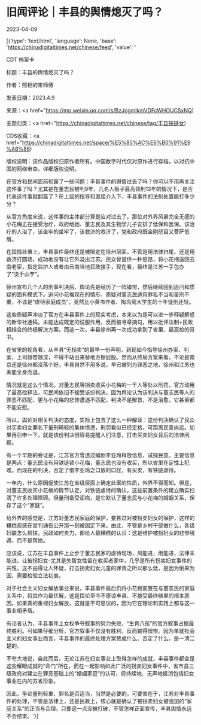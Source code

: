 # 旧闻评论｜丰县的舆情熄灭了吗？

2023-04-09

[{'type': 'text/html', 'language': None, 'base': 'https://chinadigitaltimes.net/chinese/feed', 'value': '

CDT 档案卡

标题：丰县的舆情熄灭了吗？

作者：照相的宋师傅

发表日期：2023.4.9

来源：<a href="https://mp.weixin.qq.com/s/BzJcgmIkmVDFcWHOUCSxNQ)

主题归类：<a href="https://chinadigitaltimes.net/chinese/tag/丰县铁链女)

CDS收藏：<a href="https://chinadigitaltimes.net/space/%E5%85%AC%E6%B0%91%E9%A6%86)

版权说明：该作品版权归原作者所有。中国数字时代仅对原作进行存档，以对抗中国的网络审查。详细版权说明。





在官方和民间面前袒露了一些问题：丰县事件的舆情过去了吗？你可以不用再关注这件事了吗？尤其是在董志民被判9年，几名人贩子最高领刑13年的情况下，是否代表这件事就翻篇了？在上级的指导和直接介入下，丰县事件的法制处置能打多少分？

从官方角度来说，这件事的主体部分算是应对过去了。那位对外界风暴完全无感的小花梅正在接受治疗，政府给她、董志民及其生物学儿子安排了低保和医保。该治疗的人治了，该坐牢的坐牢了，该救济的救济了，党和政府既金刚怒目又菩萨低眉。

在舆情处置上，丰县事件最终还是被限定在徐州层面，不管是用法律扫尾，还是用救济打圆场，成功地没有让它外溢出江苏。民众曾提供一种思路，将小花梅送回云南老家，指定监护人或者由云南当地民政接手，现在看，最终是江苏一手包办了“烫手山芋”。

徐州宣布几个人的刑事判决后，舆论先是经历了一阵错愕，然后继续回到追问和质疑的固有模式下。追问小花梅现在的情形，质疑对董志民适用罪名不当和量刑不重，不该是“虐待家庭成员”，竟然比小黄书作者、掏鸟窝大学生的十年徒刑还轻。

这些质疑声冲淡了官方在丰县事件上的现实考虑，本来以为是可以进一步释疑解惑的新华社通稿，未能达成既定的说服作用，反而被寻章摘句，用以批评法制+民政相结合的终极解决方案。而这一次，丰县徐州再一次成功拿到了省里、最高检的背书。

在省里的视角看，从丰县“无拐卖”的最早一份声明，到现如今指导徐州办案、判案，上司越卷越深，不得不站出来替地方擦屁股。然而从终局方案来看，不论是南京还是徐州都没落个好。丰县自然不用多说，早已被列为罪恶之地，徐州和江苏也未能全身而退。

情况就是这么个情况。对董志民等拐卖收买小花梅的一干人等处以刑罚，官方动用了最高检释法，可民间依旧不接受该份判决，因为舆论认为该判决与董志民等人的罪恶不匹配、更与小花梅的悲惨遭遇不匹配，判决不是解救，不是治愈，它甚至都不能安慰。

所以，舆论对相关判决的态度，实际上包含了这么一种解读：这份判决确认了民众对买卖妇女罪名下量刑畸轻的集体愤懑，刑罚看似已经定格，可距离民意尚远。如果再引申一下，就是该份判决很容易提醒人们注意，打击买卖妇女背后的法律问题。

有一个早期的旁证是，江苏官方曾透过编剧李亚玲释放信息，试探民意。主要信息是两点：董志民没有用铁链锁小花梅，董志民也没有收买，所以省里在定性上犯难。而现在的判决，否定了借李亚玲之口放的口径，有买卖，有铁链虐待。

一年内，什么原因促使江苏在省级层面上确定此案的性质，外界不得而知。但是，对董志民收买小花梅的情节认定，对铁链虐待的确认，这些前置条件的建立确实扫清了许多处理障碍。但量刑备受诟病，是它默认了董志民与小花梅的婚姻关系，保存了这个“家庭”。

给外界的感觉是，江苏对董志民家庭的保护，要甚过对被拐卖妇女的保护，这样的糟糕观感在宣判通告公开那一刻被固定下来。由此，不管是乡村干部做什么，各级妇联怎么帮扶，民政如何卖力，都给人最糟糕的认识：这是维护被拐妇女的悲惨境遇，而不是帮她。

应该说，江苏在丰县事件上止步于董志民家的虐待现场，风能进，雨能进，法律未能进。让被拐妇女-尤其是失智女性留在收买者家中，几乎是所有拐卖妇女事件的共性。这不由得让人怀疑，打击拐卖妇女儿童的罪责之所以那么低，是因为倒果为因，需要检验立法初衷。

对于社会主义妇女解放事业来说，丰县事件最后仍将小花梅安置在与董志民的家庭关系中，将其作为最优解，这是舆论至今不原谅丰县、不接受最终结果的根本原因。如果真的重视妇女解放，这就是不可思议的，因为它在理论和实践上都与这一事业相矛盾。

有论者认为，丰县事件上女权争夺叙事的努力失败，“生育八孩”的官方叙事占据最终胜利。可如果仔细分析，官方叙事不仅没有胜利，反而输得很惨。因为单就社会主义的妇女事业而言，丰县事件的最终处理方案赞成什么、否定了什么，是一清二楚的。

不夸大地说，自此而后，无论江苏在妇女事业上取得怎样的成就，丰县事件都会是这些耀眼成就的“命门”所在。而在一起影响如此广泛的拐卖妇女事件中，省市县三级政府对建立在罪恶基础上的“婚姻家庭”的认可，将持续地、无声地抵消包括妇女事业在内的苏省形象。

因此，争论量刑轻重、罪名是否适当，当然是必要的。可要害在于，江苏对丰县事件的处理，不管是法律上，还是民政上，核心就是确认了被拐卖妇女被强加的“家庭关系”的正当与合理。只要这一点没被打破，不管怎样正面宣传，丰县舆情永远不会结束。'}]